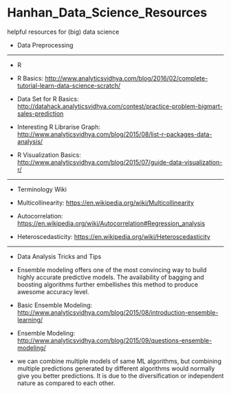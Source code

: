 # Hanhan_Data_Science_Resources
helpful resources for (big) data science


* Data Preprocessing



*******************************************************

* R

 * R Basics: http://www.analyticsvidhya.com/blog/2016/02/complete-tutorial-learn-data-science-scratch/
 * Data Set for R Basics: http://datahack.analyticsvidhya.com/contest/practice-problem-bigmart-sales-prediction
 * Interesting R Librarise Graph: http://www.analyticsvidhya.com/blog/2015/08/list-r-packages-data-analysis/
 * R Visualization Basics: http://www.analyticsvidhya.com/blog/2015/07/guide-data-visualization-r/
 

********************************************************

* Terminology Wiki

 * Multicollinearity: https://en.wikipedia.org/wiki/Multicollinearity
 * Autocorrelation: https://en.wikipedia.org/wiki/Autocorrelation#Regression_analysis
 * Heteroscedasticity: https://en.wikipedia.org/wiki/Heteroscedasticity


********************************************************


* Data Analysis Tricks and Tips

 * Ensemble modeling offers one of the most convincing way to build highly accurate predictive models. The availability of bagging and boosting algorithms further embellishes this method to produce awesome accuracy level.
 * Basic Ensemble Modeling: http://www.analyticsvidhya.com/blog/2015/08/introduction-ensemble-learning/
 * Ensemble Modeling: http://www.analyticsvidhya.com/blog/2015/09/questions-ensemble-modeling/
 * we can combine multiple models of same ML algorithms, but combining multiple predictions generated by different algorithms would normally give you better predictions. It is due to the diversification or independent nature as compared to each other.
